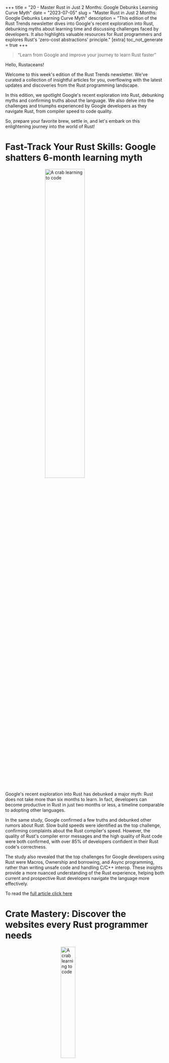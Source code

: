 +++
title = "20 - Master Rust in Just 2 Months: Google Debunks Learning Curve Myth"
date = "2023-07-05"
slug = "Master Rust in Just 2 Months: Google Debunks Learning Curve Myth"
description = "This edition of the Rust Trends newsletter dives into Google's recent exploration into Rust, debunking myths about learning time and discussing challenges faced by developers. It also highlights valuable resources for Rust programmers and explores Rust's 'zero-cost abstractions' principle."
[extra]
toc_not_generate = true
+++
<br>
<blockquote><p><q>Learn from Google and improve your journey to learn Rust faster</q></p></blockquote>

Hello, Rustaceans!

Welcome to this week's edition of the Rust Trends newsletter. We've curated a collection of insightful articles for you, overflowing with the latest updates and discoveries from the Rust programming landscape.

In this edition, we spotlight Google's recent exploration into Rust, debunking myths and confirming truths about the language. We also delve into the challenges and triumphs experienced by Google developers as they navigate Rust, from compiler speed to code quality.

So, prepare your favorite brew, settle in, and let's embark on this enlightening journey into the world of Rust!


# Fast-Track Your Rust Skills: Google shatters 6-month learning myth
<a href="https://opensource.googleblog.com/2023/06/rust-fact-vs-fiction-5-insights-from-googles-rust-journey-2022.html" target="_blank"><img src="../20/Cartoon_crab.webp" alt="A crab learning to code" style="display: block; margin-left: auto; margin-right: auto; width: 50%"></a>

Google's recent exploration into Rust has debunked a major myth: Rust does not take more than six months to learn. In fact, developers can become productive in Rust in just two months or less, a timeline comparable to adopting other languages.

In the same study, Google confirmed a few truths and debunked other rumors about Rust. Slow build speeds were identified as the top challenge, confirming complaints about the Rust compiler's speed. However, the quality of Rust's compiler error messages and the high quality of Rust code were both confirmed, with over 85% of developers confident in their Rust code's correctness.

The study also revealed that the top challenges for Google developers using Rust were Macros, Ownership and borrowing, and Async programming, rather than writing unsafe code and handling C/C++ interop. These insights provide a more nuanced understanding of the Rust experience, helping both current and prospective Rust developers navigate the language more effectively.

To read the <a href="https://opensource.googleblog.com/2023/06/rust-fact-vs-fiction-5-insights-from-googles-rust-journey-2022.html" target="_blank">full article click here</a>

# Crate Mastery: Discover the websites every Rust programmer needs
<img src="../20/crab_crate_lifting.webp" alt="A crab learning to code" style="display: block; margin-left: auto; margin-right: auto; width: 30%">
Whether you are a beginner just starting out or an experienced programmer looking to stay updated, these websites are sure to be invaluable tools in your journey.

The first website, <a href="https://blessed.rs/crates" target="_blank">Blessed.rs</a>, offers an overview of popular and well-maintained Rust crates. It's a fantastic starting point for beginners, providing a curated list of reliable crates to explore and learn from.

Our second recommendation is <a href="https://lib.rs/" target="_blank">Lib.rs</a>, another excellent resource for discovering and evaluating Rust crates. This site provides crates sorted by category, new trending and popular, helping you make informed decisions about which crates to use in your projects.

We believe these resources will greatly assist you in navigating the Rust ecosystem, enhancing your understanding and efficiency.

# Zero-cost abstractions
<div class="row">
    <div class="column">  
Rust's core principle of 'zero-cost abstractions' is a powerful concept that extends beyond programming. It is the idea that you can have high-level abstractions that make programming easier, without sacrificing the low-level control that is necessary for performance.

In Rust, iterators are a zero-cost abstraction. They allow you to work with sequences of elements in a high-level, abstract way, without sacrificing performance.

```rust
let sum = vec![1, 2, 3, 4].iter().sum();
println!("{}", sum); // Prints 10
```

In this code, we are using the iter() method to create an iterator over a vector, and the sum() method to add up the elements. This is a high-level, easy-to-read way of working with sequences, but it is also efficient: the Rust compiler can optimize this code to be as fast as the equivalent low-level loop.

One of the great benefits of Rust!
    </div>
    <div class="column">  
    <img src="../20/Iterator.webp" alt="A crab learning to code" style="display: block; margin-left: auto; margin-right: auto; width: 100%">
    </div>
</div>


---

Do not hesitate to explore new possibilities in Rust. Pushing yourself out of your comfort zone can be a great way to learn and grow as a programmer.

Thanks for reading!<br>
Bob Peters

Feel free to connect with me on <a href="https://www.linkedin.com/in/bjhpeters/" target="_blank">LinkedIn</a>
